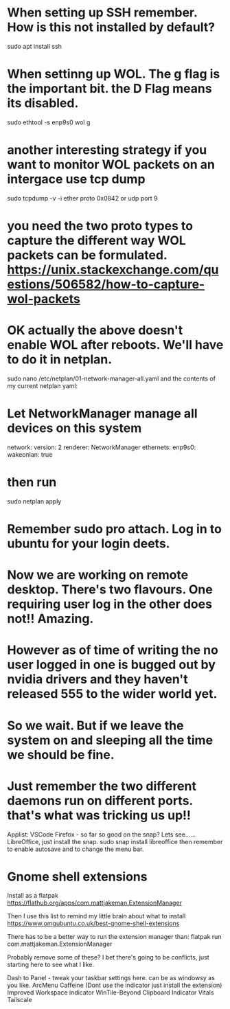 # When setting up SSH remember. How is this not installed by default?
sudo apt install ssh

# When settinng up WOL. The g flag is the important bit. the D Flag means its disabled.

sudo ethtool -s enp9s0 wol g
# another interesting strategy if you want to monitor WOL packets on an intergace use tcp dump
sudo tcpdump -v -i <interface> ether proto 0x0842 or udp port 9

# you need the two proto types to capture the different way WOL packets can be formulated. https://unix.stackexchange.com/questions/506582/how-to-capture-wol-packets

# OK actually the above doesn't enable WOL after reboots. We'll have to do it in netplan.
sudo nano /etc/netplan/01-network-manager-all.yaml
and the contents of my current netplan yaml:

# Let NetworkManager manage all devices on this system
network:
  version: 2
  renderer: NetworkManager
  ethernets:
     enp9s0:
       wakeonlan: true
# then run

sudo netplan apply

# Remember sudo pro attach. Log in to ubuntu for your login deets.



# Now we are working on remote desktop. There's two flavours. One requiring user log in the other does not!! Amazing.
# However as of time of writing the no user logged in one is bugged out by nvidia drivers and they haven't released 555 to the wider world yet.
# So we wait. But if we leave the system on and sleeping all the time we should be fine.
# Just remember the two different daemons run on different ports. that's what was tricking us up!!




Applist:
VSCode
Firefox - so far so good on the snap? Lets see......
LibreOffice, just install the snap.
sudo snap install libreoffice
then remember to enable autosave and to change the menu bar.



# Gnome shell extensions
Install as a flatpak
https://flathub.org/apps/com.mattjakeman.ExtensionManager

Then I use this list to remind my little brain about what to install
https://www.omgubuntu.co.uk/best-gnome-shell-extensions

There has to be a better way to run the extension manager than:
flatpak run com.mattjakeman.ExtensionManager 

Probably remove some of these? I bet there's going to be conflicts, just starting here to see what I like.

Dash to Panel - tweak your taskbar settings here. can be as windowsy as you like.
ArcMenu
Caffeine (Dont use the indicator just install the extension)
Improved Workspace indicator
WinTile-Beyond
Clipboard Indicator
Vitals
Tailscale


